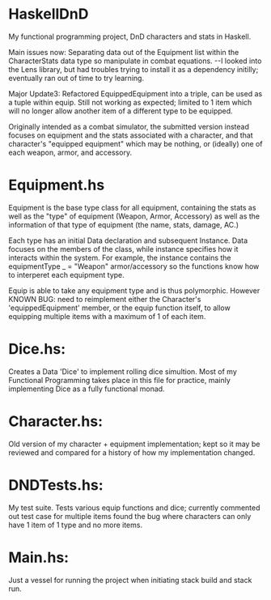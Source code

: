 # HaskellDnD
My functional programming project, DnD characters and stats in Haskell.

Main issues now: Separating data out of the Equipment list within the CharacterStats data type so manipulate in combat equations.
--I looked into the Lens library, but had troubles trying to install it as a dependency initilly; eventually ran out of time to try learning.

Major Update3: Refactored EquippedEquipment into a triple, can be used as a tuple within equip. Still not working as expected; limited to 1 item which will no longer allow another item of a different type to be equipped.

Originally intended as a combat simulator, the submitted version instead focuses on equipment and the stats associated with a character, and that character's "equipped equipment" which may be nothing, or (ideally) one of each weapon, armor, and accessory. 

Equipment.hs
===============

Equipment is the base type class for all equipment, containing the stats as well as the "type" of equipment (Weapon, Armor, Accessory) as well as the information of that type of equipment (the name, stats, damage, AC.)

Each type has an initial Data declaration and subsequent Instance. Data focuses on the members of the class, while instance specifies how it interacts within the system. For example, the instance contains the equipmentType _ = "Weapon" armor/accessory so the functions know how to interperet each equipment type.

Equip is able to take any equipment type and is thus polymorphic. However KNOWN BUG: need to reimplement either the Character's 'equippedEquipment' member, or the equip function itself, to allow equipping multiple items with a maximum of 1 of each item.

Dice.hs:
===============
Creates a Data 'Dice' to implement rolling dice simultion. Most of my Functional Programming takes place in this file for practice, mainly implementing Dice as a fully functional monad.

Character.hs: 
===============
Old version of my character + equipment implementation; kept so it may be reviewed and compared for a history of how my implementation changed.

DNDTests.hs:
===============
My test suite. Tests various equip functions and dice; currently commented out test case for multiple items found the bug where characters can only have 1 item of 1 type and no more items.

Main.hs:
===============
Just a vessel for running the project when initiating stack build and stack run.

